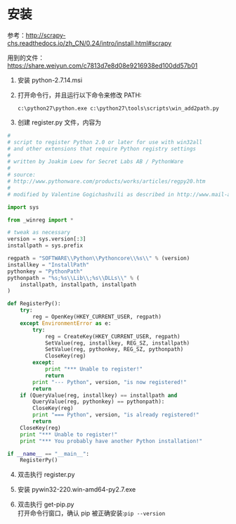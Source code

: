 # 安装

参考：<http://scrapy-chs.readthedocs.io/zh_CN/0.24/intro/install.html#scrapy>

用到的文件：<https://share.weiyun.com/c7813d7e8d08e9216938ed100dd57b01>

1.  安装 python-2.7.14.msi

2.  打开命令行，并且运行以下命令来修改 PATH:

    ```
    c:\python27\python.exe c:\python27\tools\scripts\win_add2path.py
    ```

3.  创建 register.py 文件，内容为

```py
#
# script to register Python 2.0 or later for use with win32all
# and other extensions that require Python registry settings
#
# written by Joakim Loew for Secret Labs AB / PythonWare
#
# source:
# http://www.pythonware.com/products/works/articles/regpy20.htm
#
# modified by Valentine Gogichashvili as described in http://www.mail-archive.com/distutils-sig@python.org/msg10512.html

import sys

from _winreg import *

# tweak as necessary
version = sys.version[:3]
installpath = sys.prefix

regpath = "SOFTWARE\\Python\\Pythoncore\\%s\\" % (version)
installkey = "InstallPath"
pythonkey = "PythonPath"
pythonpath = "%s;%s\\Lib\\;%s\\DLLs\\" % (
    installpath, installpath, installpath
)

def RegisterPy():
    try:
        reg = OpenKey(HKEY_CURRENT_USER, regpath)
    except EnvironmentError as e:
        try:
            reg = CreateKey(HKEY_CURRENT_USER, regpath)
            SetValue(reg, installkey, REG_SZ, installpath)
            SetValue(reg, pythonkey, REG_SZ, pythonpath)
            CloseKey(reg)
        except:
            print "*** Unable to register!"
            return
        print "--- Python", version, "is now registered!"
        return
    if (QueryValue(reg, installkey) == installpath and
        QueryValue(reg, pythonkey) == pythonpath):
        CloseKey(reg)
        print "=== Python", version, "is already registered!"
        return
    CloseKey(reg)
    print "*** Unable to register!"
    print "*** You probably have another Python installation!"

if __name__ == "__main__":
    RegisterPy()
```

4.  双击执行 register.py

5.  安装 pywin32-220.win-amd64-py2.7.exe

6.  双击执行 get-pip.py\
    打开命令行窗口，确认 pip 被正确安装:`pip --version`
